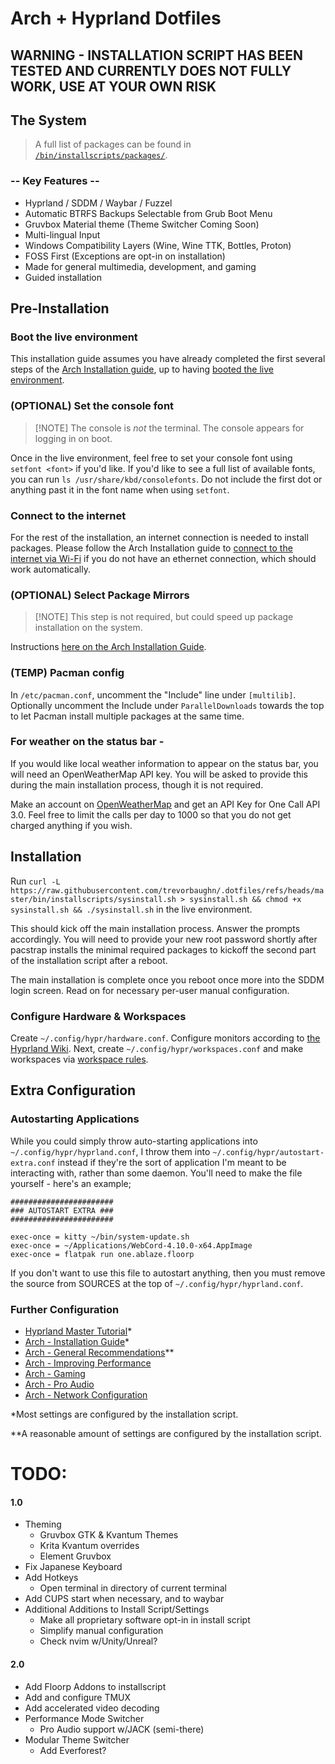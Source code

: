 # Arch + Hyprland Dotfiles
## WARNING - INSTALLATION SCRIPT HAS BEEN TESTED AND CURRENTLY DOES NOT FULLY WORK, USE AT YOUR OWN RISK

## The System

> A full list of packages can be found in [`/bin/installscripts/packages/`](/bin/installscripts/packages).

### -- Key Features --
- Hyprland / SDDM / Waybar / Fuzzel
- Automatic BTRFS Backups Selectable from Grub Boot Menu
- Gruvbox Material theme (Theme Switcher Coming Soon)
- Multi-lingual Input
- Windows Compatibility Layers (Wine, Wine TTK, Bottles, Proton)
- FOSS First (Exceptions are opt-in on installation)
- Made for general multimedia, development, and gaming
- Guided installation


## Pre-Installation

### Boot the live environment
This installation guide assumes you have already completed the first several steps of the [Arch Installation guide](https://wiki.archlinux.org/title/Installation_guide), up to having [booted the live environment](https://wiki.archlinux.org/title/Installation_guide#Boot_the_live_environment).

### (OPTIONAL) Set the console font
> [!NOTE] The console is _not_ the terminal.  The console appears for logging in on boot.

Once in the live environment, feel free to set your console font using `setfont <font>` if you'd like.
If you'd like to see a full list of available fonts, you can run `ls /usr/share/kbd/consolefonts`.  Do not include the first dot or anything past it in the font name when using `setfont`.

### Connect to the internet
For the rest of the installation, an internet connection is needed to install packages.  Please follow the Arch Installation guide to [connect to the internet via Wi-Fi](https://wiki.archlinux.org/title/Installation_guide#Connect_to_the_internet) if you do not have an ethernet connection, which should work automatically.

### (OPTIONAL) Select Package Mirrors
> [!NOTE] This step is not required, but could speed up package installation on the system.

Instructions [here on the Arch Installation Guide](https://wiki.archlinux.org/title/Installation_guide#Select_the_mirrors).

### (TEMP) Pacman config
In `/etc/pacman.conf`, uncomment the "Include" line under `[multilib]`.  
Optionally uncomment the Include under `ParallelDownloads` towards the top to let Pacman install multiple packages at the same time. 

### For weather on the status bar - 
If you would like local weather information to appear on the status bar, you will need an OpenWeatherMap API key.  You will be asked to provide this during the main installation process, though it is not required.

Make an account on [OpenWeatherMap](https://openweathermap.org/) and get an API Key for One Call API 3.0.  Feel free to limit the calls per day to 1000 so that you do not get charged anything if you wish.

## Installation

Run `curl -L https://raw.githubusercontent.com/trevorbaughn/.dotfiles/refs/heads/master/bin/installscripts/sysinstall.sh > sysinstall.sh && chmod +x sysinstall.sh && ./sysinstall.sh` in the live environment.

This should kick off the main installation process.  Answer the prompts accordingly.  You will need to provide your new root password shortly after pacstrap installs the minimal required packages to kickoff the second part of the installation script after a reboot.

The main installation is complete once you reboot once more into the SDDM login screen.  Read on for necessary per-user manual configuration.

### Configure Hardware & Workspaces
Create `~/.config/hypr/hardware.conf`.  Configure monitors according to [the Hyprland Wiki](https://wiki.hyprland.org/Configuring/Monitors/). Next, create `~/.config/hypr/workspaces.conf` and make workspaces via [workspace rules](https://wiki.hyprland.org/Configuring/Workspace-Rules/).

## Extra Configuration

### Autostarting Applications
While you could simply throw auto-starting applications into `~/.config/hypr/hyprland.conf`, I throw them into `~/.config/hypr/autostart-extra.conf` instead if they're the sort of application I'm meant to be interacting with, rather than some daemon.  You'll need to make the file yourself - here's an example;
```
#######################
### AUTOSTART EXTRA ###
#######################

exec-once = kitty ~/bin/system-update.sh
exec-once = ~/Applications/WebCord-4.10.0-x64.AppImage
exec-once = flatpak run one.ablaze.floorp
```

If you don't want to use this file to autostart anything, then you must remove the source from SOURCES at the top of `~/.config/hypr/hyprland.conf`.

### Further Configuration
- [Hyprland Master Tutorial](https://wiki.hyprland.org/Getting-Started/Master-Tutorial/)*
- [Arch - Installation Guide](https://wiki.archlinux.org/title/Installation_guide)*
- [Arch - General Recommendations](https://wiki.archlinux.org/title/General_recommendations)**
- [Arch - Improving Performance](https://wiki.archlinux.org/title/Improving_performance)
- [Arch - Gaming](https://wiki.archlinux.org/title/Gaming)
- [Arch - Pro Audio](https://wiki.archlinux.org/title/Pro_Audio)
- [Arch - Network Configuration](https://wiki.archlinux.org/title/Network_configuration)

*Most settings are configured by the installation script.

**A reasonable amount of settings are configured by the installation script.

# TODO:

#### 1.0
- Theming
  - Gruvbox GTK & Kvantum Themes
  - Krita Kvantum overrides
  - Element Gruvbox
- Fix Japanese Keyboard
- Add Hotkeys
  - Open terminal in directory of current terminal
- Add CUPS start when necessary, and to waybar
- Additional Additions to Install Script/Settings
  - Make all proprietary software opt-in in install script
  - Simplify manual configuration
  - Check nvim w/Unity/Unreal?

#### 2.0
- Add Floorp Addons to installscript
- Add and configure TMUX
- Add accelerated video decoding
- Performance Mode Switcher
  - Pro Audio support w/JACK (semi-there)
- Modular Theme Switcher
  - Add Everforest?

